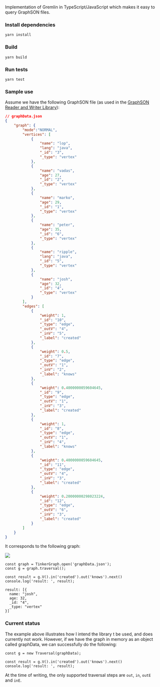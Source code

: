 Implementation of Gremlin in TypeScript/JavaScript which makes it easy to query GraphSON files.

### Install dependencies

`yarn install`

### Build

`yarn build`

### Run tests

`yarn test`

### Sample use

Assume we have the following GraphSON file (as used in the [GraphSON Reader and Writer Library](https://github.com/tinkerpop/blueprints/wiki/GraphSON-Reader-and-Writer-Library)):

```JSON
// graphData.json
{
    "graph": {
        "mode":"NORMAL",
        "vertices": [
            {
                "name": "lop",
                "lang": "java",
                "_id": "3",
                "_type": "vertex"
            },
            {
                "name": "vadas",
                "age": 27,
                "_id": "2",
                "_type": "vertex"
            },
            {
                "name": "marko",
                "age": 29,
                "_id": "1",
                "_type": "vertex"
            },
            {
                "name": "peter",
                "age": 35,
                "_id": "6",
                "_type": "vertex"
            },
            {
                "name": "ripple",
                "lang": "java",
                "_id": "5",
                "_type": "vertex"
            },
            {
                "name": "josh",
                "age": 32,
                "_id": "4",
                "_type": "vertex"
            }
        ],
        "edges": [
            {
                "weight": 1,
                "_id": "10",
                "_type": "edge",
                "_outV": "4",
                "_inV": "5",
                "_label": "created"
            },
            {
                "weight": 0.5,
                "_id": "7",
                "_type": "edge",
                "_outV": "1",
                "_inV": "2",
                "_label": "knows"
            },
            {
                "weight": 0.4000000059604645,
                "_id": "9",
                "_type": "edge",
                "_outV": "1",
                "_inV": "3",
                "_label": "created"
            },
            {
                "weight": 1,
                "_id": "8",
                "_type": "edge",
                "_outV": "1",
                "_inV": "4",
                "_label": "knows"
            },
            {
                "weight": 0.4000000059604645,
                "_id": "11",
                "_type": "edge",
                "_outV": "4",
                "_inV": "3",
                "_label": "created"
            },
            {
                "weight": 0.20000000298023224,
                "_id": "12",
                "_type": "edge",
                "_outV": "6",
                "_inV": "3",
                "_label": "created"
            }
        ]
    }
}
```

It corresponds to the following graph:

![](https://github.com/tinkerpop/blueprints/raw/master/doc/images/graph-example-1.jpg)

```
const graph = TinkerGraph.open('graphData.json');
const g = graph.traversal();

const result = g.V().in('created').out('knows').next()
console.log('result: ', result);
```

```
result: [{
  name: "josh",
  age: 32,
  _id: "4",
  _type: "vertex"
}]
```

### Current status

The example above illustrates how I intend the library t be used, and does currently not work. However, if we have the graph in memory as an object called graphData, we can successfully do the following:

```
const g = new Traversal(graphData);

const result = g.V().in('created').out('knows').next()
console.log('result: ', result);
```

At the time of writing, the only supported traversal steps are `out`, `in`, `outE` and `inE`.
